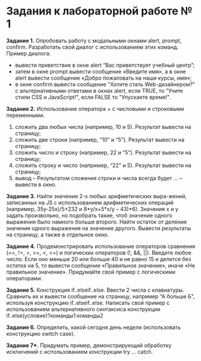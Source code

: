 <h1>Задания к лабораторной работе № 1</h1>

<p><b>Задание 1.</b> Опробовать работу с модальными окнами alert, prompt, confirm.
Разработать свой диалог с использованием этих команд. Пример диалога: </p>
<ul>
<li>вывести приветствие в окне alert “Вас приветствует учебный центр”; </li>
<li>	затем в окне prompt вывести сообщение «Введите имя», а в окне alert вывести сообщение «Добро пожаловать на наши курсы, имя»;</li>
<li>в окне confirm вывести сообщение "Хотите стать Web-дизайнером?" с альтернативными ответами в окнах alert, если TRUE, то "Учите стили CSS и JavaScript!", 
если FALSE то "Упускаете время!".</li>
</ul>
<p><b>Задание 2.</b> Использование оператора + с числовыми и строковыми переменными.</p>
<ol>
<li>сложить два любых числа (например, 10 и 5). Результат вывести на страницу;</li>
<li>сложить две строки (например, “10” и “5”). Результат вывести на страницу;</li>
<li>сложить число и строку (например, 22 и “5”). Результат вывести на страницу;</li>
<li>сложить строку и число (например, “22” и 5). Результат вывести на страницу;</li>
<li>вывод – Результатом сложения строки и числа всегда будет … – вывести в окно.</li>
</ol>
<p><b>Задание 3.</b> Найти значение 2-х любых арифметических выра-жений, записанных на JS с использованием арифметических операций (например, 35y-25x)/5+232 и  8*y/x+5*x/y – 43)*6). 
Значения x и y задать произвольно, но подобрать такие, чтоб значение одного выражения было намного больше второго. 
 Найти остаток от деления значения одного выражения на значение другого. Вывести результаты на страницу, а также в отдельное окно. </p>
<p><b>Задание 4.</b> Продемонстрировать использование операторов сравнения (==, !=, >, >=, <, <=) и логических операторов (!, &&, ||).
Введите любое число. Если оно меньше 20 или больше 40 и не равно 15 и делится без остатка на 5, то вывести сообщение «Правильное значение», иначе «Не правильное значение».
Придумайте свой пример с логическими операторами.</p>
<p><b>Задание 5.</b> Конструкция if..elseif..else.
Ввести 2 числа с клавиатуры. Сравнить их и вывести сообщение на страницу, например “А больше Б”, используя конструкцию if..elseif..else.
Написать свой пример с использованием альтернативного синтаксиса конструкции if..else(условие)?команды1:команды2</p>
<p><b>Задание 6.</b> Определить, какой сегодня день недели (использовать конструкцию switch case).</p>
<p><b>Задание 7*.</b> Придумать пример, демонстрирующий обработку исключений с использованием конструкции try … catch.</p>
